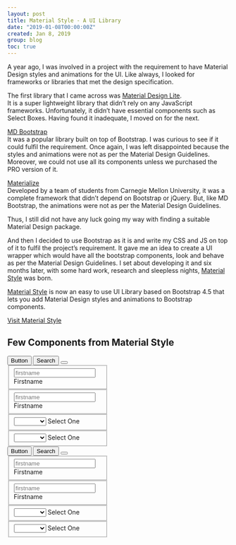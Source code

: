 ```yaml
---
layout: post
title: Material Style - A UI Library
date: "2019-01-08T00:00:00Z"
created: Jan 8, 2019
group: blog
toc: true
---
```

A year ago, I was involved in a project with the requirement to have Material Design styles and animations for the UI. 
Like always, I looked for frameworks or libraries that met the design specification. 

The first library that I came across was [Material Design Lite][material-design-lite].  
It is a super lightweight library that didn’t rely on any JavaScript frameworks. 
Unfortunately, it didn’t have essential components such as Select Boxes. 
Having found it inadequate, I moved on for the next.

[MD Bootstrap][md-bootstrap]   
It was a popular library built on top of Bootstrap. I was curious to see if it could fulfil the requirement. 
Once again, I was left disappointed because the styles and animations were not as per the Material Design Guidelines. 
Moreover, we could not use all its components unless we purchased the PRO version of it. 

[Materialize][materialize]   
Developed by a team of students from Carnegie Mellon University, it was a complete framework that didn’t depend on 
Bootstrap or jQuery. But, like MD Bootstrap, the animations were not as per the Material Design Guidelines. 

Thus, I still did not have any luck going my way with finding a suitable Material Design package.

And then I decided to use Bootstrap as it is and write my CSS and JS on top of it to fulfil the project’s requirement. 
It gave me an idea to create a UI wrapper which would have all the bootstrap components, look and behave as per the 
Material Design Guidelines. I set about developing it and six months later, with some hard work, 
research and sleepless nights, [Material Style][material-style] was born.

[Material Style][material-style] is now an easy to use UI Library based on Bootstrap 4.5 that lets you add Material Design styles 
and animations to Bootstrap components.

<div class="m-shape-container mt-2 mb-4">
    <a href="https://materialstyle.github.io/"
       class="btn btn-ms btn-primary fw-bold" role="button" style="width:250px;">
        Visit Material Style
    </a>
    <div class="angle-top-left"></div>
    <div class="angle-top-right"></div>
    <div class="angle-bottom-left"></div>
    <div class="angle-bottom-right"></div>
</div>

## Few Components from Material Style
<div class="row p-4 material-style-showcase" id="example-dark">
    <style>
    #example-dark .form-floating .btn-select {
      color: white;
    }
    </style>
    <div class="col">
        <button type="button" class="btn btn-pink btn-lg m-1">
          Button
          <span class="ripple-surface"></span>
        </button>
        <button type="button" class="btn btn-pink btn-lg rounded-pill m-1">
          <i class="bi bi-search"></i> Search
          <span class="ripple-surface"></span>
        </button>
        <button type="button" class="btn btn-fab btn-pink m-1">
          <i class="bi bi-heart-fill"></i>
          <span class="ripple-surface"></span>
        </button>
        <span class="d-block"></span>
        <fieldset class="form-floating base-pink primary-yellow m-3 bg-black" style="max-width: 200px;">
          <input type="text" class="form-control text-white" id="firstname"
                 placeholder="firstname" autocomplete="off">
          <label for="firstname">Firstname</label>
        </fieldset>
        <fieldset class="form-floating form-floating-outlined base-pink primary-yellow m-3" style="max-width: 200px;">
          <input type="text" class="form-control text-white" id="firstname-outline"
                 placeholder="firstname" autocomplete="off">
          <label for="firstname-outline">Firstname</label>
        </fieldset>
        <fieldset class="form-floating base-pink primary-yellow m-3 bg-black" style="max-width: 200px;">
          <select class="form-select">
            <option value=""></option>
            <option value="1">Option 1</option>
            <option value="2">Option 2</option>
            <option value="3">Option 3</option>
            <option value="4">Option 4</option>
          </select>
          <label>Select One</label>
        </fieldset>
        <fieldset class="form-floating form-floating-outlined base-pink primary-yellow m-3" style="max-width: 200px;">
          <select class="form-select">
            <option value=""></option>
            <option value="1">Option 1</option>
            <option value="2">Option 2</option>
            <option value="3">Option 3</option>
            <option value="4">Option 4</option>
          </select>
          <label>Select One</label>
        </fieldset>
    </div>
</div>

<div class="row p-4 material-style-showcase" id="example-light">
    <div class="col">
        <button type="button" class="btn btn-purple btn-lg m-1">
          Button
          <span class="ripple-surface"></span>
        </button>
        <button type="button" class="btn btn-purple btn-lg rounded-pill m-1">
          <i class="bi bi-search"></i> Search
          <span class="ripple-surface"></span>
        </button>
        <button type="button" class="btn btn-fab btn-purple m-1">
          <i class="bi bi-heart-fill"></i>
          <span class="ripple-surface"></span>
        </button>
        <span class="d-block"></span>
        <fieldset class="form-floating base-purple primary-green m-3 bg-trans" style="max-width: 200px;">
          <input type="text" class="form-control" id="firstname"
                 placeholder="firstname" autocomplete="off">
          <label for="firstname">Firstname</label>
        </fieldset>
        <fieldset class="form-floating form-floating-outlined base-purple primary-green m-3" style="max-width: 200px;">
          <input type="text" class="form-control" id="firstname-outline"
                 placeholder="firstname" autocomplete="off">
          <label for="firstname-outline">Firstname</label>
        </fieldset>
        <fieldset class="form-floating base-purple primary-green m-3" style="max-width: 200px;">
          <select class="form-select">
            <option value=""></option>
            <option value="1">Option 1</option>
            <option value="2">Option 2</option>
            <option value="3">Option 3</option>
            <option value="4">Option 4</option>
          </select>
          <label>Select One</label>
        </fieldset>
        <fieldset class="form-floating form-floating-outlined base-purple primary-green m-3" style="max-width: 200px;">
          <select class="form-select">
            <option value=""></option>
            <option value="1">Option 1</option>
            <option value="2">Option 2</option>
            <option value="3">Option 3</option>
            <option value="4">Option 4</option>
          </select>
          <label>Select One</label>
        </fieldset>
    </div>
</div>

[material-design-lite]: https://getmdl.io/
[md-bootstrap]: https://mdbootstrap.com/
[materialize]: https://materializecss.com/
[material-style]: https://materialstyle.github.io/
